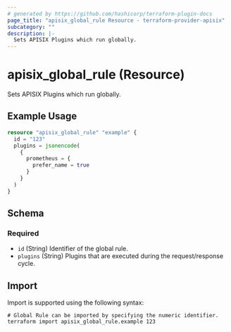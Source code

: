 ```yaml
---
# generated by https://github.com/hashicorp/terraform-plugin-docs
page_title: "apisix_global_rule Resource - terraform-provider-apisix"
subcategory: ""
description: |-
  Sets APISIX Plugins which run globally.
---
```


# apisix_global_rule (Resource)

Sets APISIX Plugins which run globally.

## Example Usage

```terraform
resource "apisix_global_rule" "example" {
  id = "123"
  plugins = jsonencode(
    {
      prometheus = {
        prefer_name = true
      }
    }
  )
}
```

<!-- schema generated by tfplugindocs -->
## Schema

### Required

- `id` (String) Identifier of the global rule.
- `plugins` (String) Plugins that are executed during the request/response cycle.

## Import

Import is supported using the following syntax:

```shell
# Global Rule can be imported by specifying the numeric identifier.
terraform import apisix_global_rule.example 123
```
